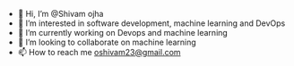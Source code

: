 - 👋 Hi, I’m @Shivam ojha
- 👀 I’m interested in software development, machine learning and DevOps
- 🌱 I’m currently working on Devops and machine learning
- 💞️ I’m looking to collaborate on machine learning
- 📫 How to reach me oshivam23@gmail.com

<!---
Shivamojha-007/Shivamojha-007 is a ✨ special ✨ repository because its `README.md` (this file) appears on your GitHub profile.
You can click the Preview link to take a look at your changes.
--->
